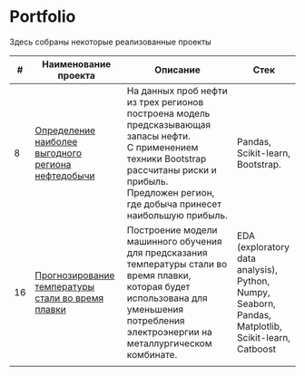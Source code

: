 # Portfolio

Здесь собраны некоторые реализованные проекты

| #  | **Наименование проекта**                                                                                                                                           | **Описание**                                                                                                                                                                                                       | **Стек**                                                                                                                 |
|----|--------------------------------------------------------------------------------------------------------------------------------------------------------------------|--------------------------------------------------------------------------------------------------------------------------------------------------------------------------------------------------------------------|--------------------------------------------------------------------------------------------------------------------------|
| 8  | [Определение наиболее выгодного региона нефтедобычи](https://github.com/AleksanderKholodov/YandexPracticumProjects/tree/main/08%20oil%20production%20region)       | На данных проб нефти из трех регионов построена модель предсказывающая запасы нефти.<br>С применением техники Bootstrap рассчитаны риски и прибыль. <br>Предложен регион, где добыча принесет наибольшую прибыль.  | Pandas,<br>Scikit-learn, <br>Bootstrap.                                                                                  |
| 16 | [Прогнозирование температуры стали во время плавки](https://github.com/AleksanderKholodov/YandexPracticumProjects/tree/main/16%20steel%20temperature%20prediction) | Построение модели машинного обучения для предсказания температуры стали во время плавки, которая будет использована для уменьшения потребления электроэнергии на металлургическом комбинате.                       | EDA (exploratory data analysis),<br>Python,<br>Numpy,<br>Seaborn,<br>Pandas,<br>Matplotlib,<br>Scikit-learn,<br>Catboost |
|    |                                                                                                                                                                    |                                                                                                                                                                                                                    |                                                                                                                          |                                                                                                                                                      |                                                                                                                                                                                                                    |                                         |

